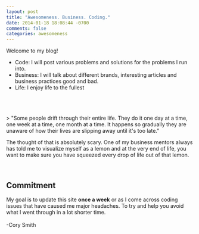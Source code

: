 ```yaml
---
layout: post
title: "Awesomeness. Business. Coding."
date: 2014-01-18 18:08:44 -0700
comments: false
categories: awesomeness
---
```


Welcome to my blog!
<br/>


  - Code: I will post various problems and solutions for the problems I run into.
  - Business: I will talk about different brands, interesting articles and business practices good and bad.
  - Life: I enjoy life to the fullest
<br/>
<br/>
<br/>
> "Some people drift through their entire life. They do it one day at a time, one week at a time, one month at a time. It happens so gradually they are unaware of how their lives are slipping away until it's too late."

The thought of that is absolutely scary. One of my business mentors always has told me to visualize myself as a lemon and at the very end of life, you want to make sure you have squeezed every drop of life out of that lemon.


<br/>

Commitment <br/>
------------
My goal is to update this site **once a week** or as I come across coding issues that have caused me major headaches. To try and help you avoid what I went through in a lot shorter time.
<br/>
<br/>
-Cory Smith

